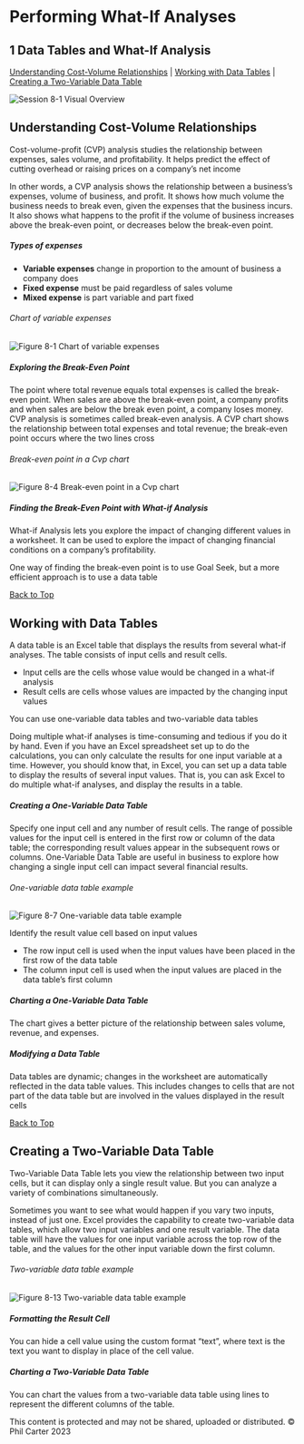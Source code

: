 # Performing What-If Analyses
[](#top)
## 1 Data Tables and What-If Analysis
[Understanding Cost-Volume Relationships](#understanding-cost-volume-relationships) |
[Working with Data Tables](#working-with-data-tables) |
[Creating a Two-Variable Data Table](#creating-a-two-variable-data-table)

![Session 8-1 Visual Overview](../images/modules/M08/Session%208-1.png)  

## [](#understanding-cost-volume-relationships)Understanding Cost-Volume Relationships

Cost-volume-profit (CVP) analysis studies the relationship between expenses, sales volume, and profitability. It helps predict the effect of cutting overhead or raising prices on a company’s net income

In other words, a CVP analysis shows the relationship between a business’s expenses, volume of business, and profit. It shows how much volume the business needs to break even, given the expenses that the business incurs. It also shows what happens to the profit if the volume of business increases above the break-even point, or decreases below the break-even point.

##### Types of expenses

* **Variable expenses** change in proportion to the amount of business a company does
* **Fixed expense** must be paid regardless of sales volume
* **Mixed expense** is part variable and part fixed

###### Chart of variable expenses
![Figure 8-1 Chart of variable expenses](../images/modules/M08/Figure%208-1.png)

##### Exploring the Break-Even Point

The point where total revenue equals total expenses is called the break-even point. When sales are above the break-even point, a company profits and when sales are below the break even point, a company loses money. CVP analysis is sometimes called break-even analysis. A CVP chart shows the relationship between total expenses and total revenue; the break-even point occurs where the two lines cross

###### Break-even point in a Cvp chart
![Figure 8-4 Break-even point in a Cvp chart](../images/modules/M08/Figure%208-4.png)

##### Finding the Break-Even Point with What-if Analysis

What-if Analysis lets you explore the impact of changing different values in a worksheet. It can be used to explore the impact of changing financial conditions on a company’s profitability.

One way of finding the break-even point is to use Goal Seek, but a more efficient approach is to use a data table

[Back to Top](#top)
## [](#working-with-data-tables)Working with Data Tables

A data table is an Excel table that displays the results from several what-if analyses. The table consists of input cells and result cells.

* Input cells are the cells whose value would be changed in a what-if analysis
* Result cells are cells whose values are impacted by the changing input values

You can use one-variable data tables and two-variable data tables

Doing multiple what-if analyses is time-consuming and tedious if you do it by hand. Even if you have an Excel spreadsheet set up to do the calculations, you can only calculate the results for one input variable at a time. However, you should know that, in Excel, you can set up a data table to display the results of several input values. That is, you can ask Excel to do multiple what-if analyses, and display the results in a table.

##### Creating a One-Variable Data Table

Specify one input cell and any number of result cells. The range of possible values for the input cell is entered in the first row or column of the data table; the corresponding result values appear in the subsequent rows or columns. One-Variable Data Table are useful in business to explore how changing a single input cell can impact several financial results.

###### One-variable data table example
![Figure 8-7 One-variable data table example](../images/modules/M08/Figure%208-7.png)

Identify the result value cell based on input values

* The row input cell is used when the input values have been placed in the first row of the data table
* The column input cell is used when the input values are placed in the data table’s first column

##### Charting a One-Variable Data Table

The chart gives a better picture of the relationship between sales volume, revenue, and expenses.

##### Modifying a Data Table

Data tables are dynamic; changes in the worksheet are automatically reflected in the data table values. This includes changes to cells that are not part of the data table but are involved in the values displayed in the result cells

[Back to Top](#top)
## [](#creating-a-two-variable-data-table)Creating a Two-Variable Data Table

Two-Variable Data Table lets you view the relationship between two input cells, but it can display only a single result value. But you can analyze a variety of combinations simultaneously.

Sometimes you want to see what would happen if you vary two inputs, instead of just one. Excel provides the capability to create two-variable data tables, which allow two input variables and one result variable. The data table will have the values for one input variable across the top row of the table, and the values for the other input variable down the first column.

###### Two-variable data table example
![Figure 8-13 Two-variable data table example](../images/modules/M08/Figure%208-13.png)

##### Formatting the Result Cell

You can hide a cell value using the custom format “text”, where text is the text you want to display in place of the cell value.

##### Charting a Two-Variable Data Table

You can chart the values from a two-variable data table using lines to represent the different columns of the table.

This content is protected and may not be shared, uploaded or distributed. © Phil Carter 2023
